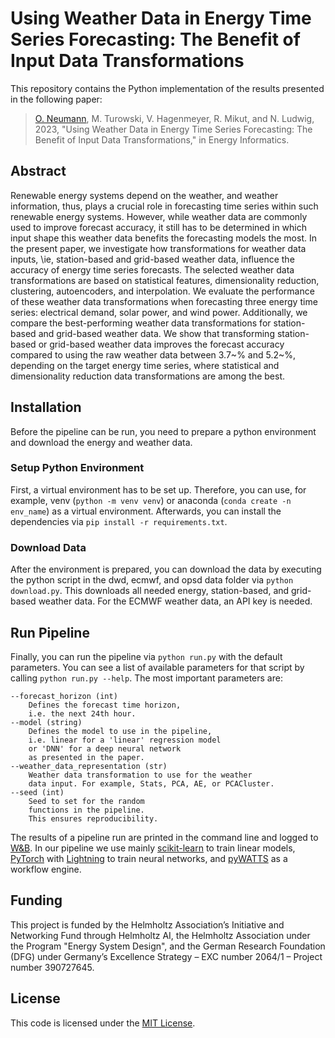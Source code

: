 # Using Weather Data in Energy Time Series Forecasting: The Benefit of Input Data Transformations

This repository contains the Python implementation of the results presented in the following paper:
>[O. Neumann](mailto:oliver.neumann@kit.edu), M. Turowski, V. Hagenmeyer, R. Mikut, and N. Ludwig, 2023, "Using Weather Data in Energy Time Series Forecasting: The Benefit of Input Data Transformations," in Energy Informatics.

## Abstract

Renewable energy systems depend on the weather, and weather information, thus, plays a crucial role in forecasting time series within such renewable energy systems. However, while weather data are commonly used to improve forecast accuracy, it still has to be determined in which input shape this weather data benefits the forecasting models the most. 
In the present paper, we investigate how transformations for weather data inputs, \ie, station-based and grid-based weather data, influence the accuracy of energy time series forecasts. The selected weather data transformations are based on statistical features, dimensionality reduction, clustering, autoencoders, and interpolation. We evaluate the performance of these weather data transformations when forecasting three energy time series: electrical demand, solar power, and wind power. Additionally, we compare the best-performing weather data transformations for station-based and grid-based weather data.
We show that transforming station-based or grid-based weather data improves the forecast accuracy compared to using the raw weather data between 3.7~\% and 5.2~\%, depending on the target energy time series, where statistical and dimensionality reduction data transformations are among the best.

## Installation

Before the pipeline can be run, you need to prepare a python environment and download the energy and weather data. 

### Setup Python Environment

First, a virtual environment has to be set up. Therefore, you can use, for example, venv (`python -m venv venv`) or anaconda (`conda create -n env_name`) as a virtual environment. Afterwards, you can install the dependencies via `pip install -r requirements.txt`. 

### Download Data

After the environment is prepared, you can download the data by executing the python script in the dwd, ecmwf, and opsd data folder via `python download.py`. This downloads all needed energy, station-based, and grid-based weather data. For the ECMWF weather data, an API key is needed.

## Run Pipeline

Finally, you can run the pipeline via `python run.py` with the default parameters. You can see a list of available parameters for that script by calling `python run.py --help`. The most important parameters are:

```
--forecast_horizon (int)
    Defines the forecast time horizon,
    i.e. the next 24th hour.
--model (string)
    Defines the model to use in the pipeline,
    i.e. linear for a 'linear' regression model
    or 'DNN' for a deep neural network
    as presented in the paper.
--weather_data_representation (str)
    Weather data transformation to use for the weather
    data input. For example, Stats, PCA, AE, or PCACluster.
--seed (int)
    Seed to set for the random
    functions in the pipeline.
    This ensures reproducibility.
```

The results of a pipeline run are printed in the command line and logged to [W&B](http://wandb.com/). In our pipeline we use mainly [scikit-learn](https://scikit-learn.org/stable/) to train linear models, [PyTorch](https://pytorch.org/) with [Lightning](https://www.pytorchlightning.ai/) to train neural networks, and [pyWATTS](https://github.com/KIT-IAI/pyWATTS) as a workflow engine.


## Funding

This project is funded by the Helmholtz Association’s Initiative and Networking Fund through Helmholtz AI, the Helmholtz Association under the Program "Energy System Design", and the German Research Foundation (DFG) under Germany’s Excellence Strategy – EXC number 2064/1 – Project number 390727645.


## License

This code is licensed under the [MIT License](LICENSE).
